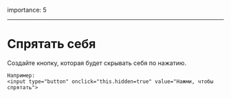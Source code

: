 importance: 5

---

# Спрятать себя

Создайте кнопку, которая будет скрывать себя по нажатию.

```online
Например:
<input type="button" onclick="this.hidden=true" value="Нажми, чтобы спрятать">
```
